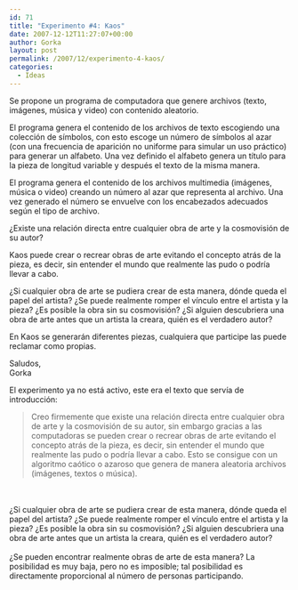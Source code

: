 ```yaml
---
id: 71
title: "Experimento #4: Kaos"
date: 2007-12-12T11:27:07+00:00
author: Gorka
layout: post
permalink: /2007/12/experimento-4-kaos/
categories:
  - Ideas
---
```

Se propone un programa de computadora que genere archivos (texto, imágenes, música y video) con contenido aleatorio.

El programa genera el contenido de los archivos de texto escogiendo una colección de símbolos, con esto escoge un número de símbolos al azar (con una frecuencia de aparición no uniforme para simular un uso práctico) para generar un alfabeto. Una vez definido el alfabeto genera un título para la pieza de longitud variable y después el texto de la misma manera.

El programa genera el contenido de los archivos multimedia (imágenes, música o video) creando un número al azar que representa al archivo. Una vez generado el número se envuelve con los encabezados adecuados según el tipo de archivo.

¿Existe una relación directa entre cualquier obra de arte y la cosmovisión de su autor?

Kaos puede crear o recrear obras de arte evitando el concepto atrás de la pieza, es decir, sin entender el mundo que realmente las pudo o podría llevar a cabo.

¿Si cualquier obra de arte se pudiera crear de esta manera, dónde queda el papel del artista? ¿Se puede realmente romper el vínculo entre el artista y la pieza? ¿Es posible la obra sin su cosmovisión? ¿Si alguien descubriera una obra de arte antes que un artista la creara, quién es el verdadero autor?

En Kaos se generarán diferentes piezas, cualquiera que participe las puede reclamar como propias.

Saludos,<br />
Gorka

El experimento ya no está activo, este era el texto que servía de introducción:

> Creo firmemente que existe una relación directa entre cualquier obra de arte y la cosmovisión de su autor, sin embargo gracias a las computadoras se pueden crear o recrear obras de arte evitando el concepto atrás de la pieza, es decir, sin entender el mundo que realmente las pudo o podría llevar a cabo. Esto se consigue con un algoritmo caótico o azaroso que genera de manera aleatoria archivos (imágenes, textos o música). 
<br />
<br />
¿Si cualquier obra de arte se pudiera crear de esta manera, dónde queda el papel del artista? ¿Se puede realmente romper el vínculo entre el artista y la pieza? ¿Es posible la obra sin su cosmovisión? ¿Si alguien descubriera una obra de arte antes que un artista la creara, quién es el verdadero autor? 
<br />
<br />
¿Se pueden encontrar realmente obras de arte de esta manera? La posibilidad es muy baja, pero no es imposible; tal posibilidad es directamente proporcional al número de personas participando. 
